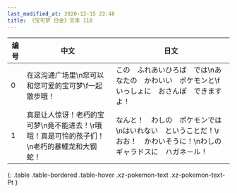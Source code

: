 ```yaml
---
last_modified_at: 2020-12-15 22:48
title: 《宝可梦 白金》文本 118
---
```

| 编号 | 中文 | 日文 |
| ---- | ---- | ---- |
| 0 | 在这沟通广场里\n您可以和您可爱的宝可梦\f一起散步哦！ | この　ふれあいひろば　では\nあなたの　かわいい　ポケモンと\fいっしょに　おさんぽ　できますよ！ |
| 1 | 真是让人惊讶！老朽的宝可梦\n竟不能进去！\r哦哦！真是可怜的孩子们！\n老朽的暴鲤龙和大钢蛇！ | なんと！　わしの　ポケモンでは\nはいれない　ということだ！\rおお！　かわいそうに！\nわしの　ギャラドスに　ハガネ－ル！ |
{: .table .table-bordered .table-hover .xz-pokemon-text .xz-pokemon-text-Pt }
